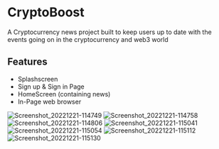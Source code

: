 # CryptoBoost

A Cryptocurrency news project built to keep users up to date with the events going on in the cryptocurrency and web3 world

## Features
* Splashscreen
* Sign up & Sign in Page
* HomeScreen (containing news)
* In-Page web browser

![Screenshot_20221221-114749](https://user-images.githubusercontent.com/108900115/208889622-948c85cd-0d0c-4e86-b7d2-7e40c8173c79.png)
![Screenshot_20221221-114758](https://user-images.githubusercontent.com/108900115/208889661-d64575ec-22a7-425b-89a0-59bec536aed5.png)
![Screenshot_20221221-114806](https://user-images.githubusercontent.com/108900115/208889688-8c4c5040-538e-4883-8c3d-c5361eb29910.png)
![Screenshot_20221221-115041](https://user-images.githubusercontent.com/108900115/208889743-fd351f9c-0dc2-4765-babb-f7e43cc2ba48.png)
![Screenshot_20221221-115054](https://user-images.githubusercontent.com/108900115/208889767-3ae7bec1-247d-4019-b0fe-3edeb0f36cc6.png)
![Screenshot_20221221-115112](https://user-images.githubusercontent.com/108900115/208889795-332d4f78-07ab-438a-9387-aafcad63350e.png)
![Screenshot_20221221-115130](https://user-images.githubusercontent.com/108900115/208889815-0dd2785f-e03e-4248-b396-5ebebb18185c.png)
